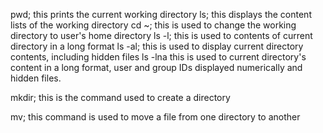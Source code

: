 pwd; this prints the current working directory
ls; this displays the content lists of the working directory
cd ~; this is used to change the working directory to user's home directory
ls -l; this is used to contents of current directory in a long format
ls -al; this is used to display current directory contents, including hidden files
ls -lna this is used to current directory's content in a long format, user and group IDs displayed numerically
and hidden files.

mkdir; this is the command used to create a directory

mv; this command is used to move a file from one directory to another
